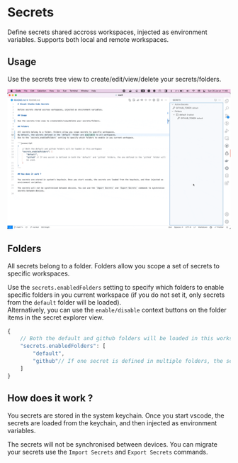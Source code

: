 # Secrets

Define secrets shared accross workspaces, injected as environment variables. Supports both local and remote workspaces.

## Usage

Use the secrets tree view to create/edit/view/delete your secrets/folders.

![demo](media/demo.gif)

## Folders

All secrets belong to a folder. Folders allow you scope a set of secrets to specific workspaces.

Use the `secrets.enabledFolders` setting to specify which folders to enable specific folders in you current workspace (if you do not set it, only secrets from the `default` folder will be loaded). \
Alternatively, you can use the `enable/disable` context buttons on the folder items in the secret explorer view.

```javascript
{
    // Both the default and github folders will be loaded in this workspace
    "secrets.enabledFolders": [
        "default",
        "github"// If one secret is defined in multiple folders, the secret from the last folder in the array will be used.
    ]
}
```

## How does it work ?

You secrets are stored in the system keychain. Once you start vscode, the secrets are loaded from the keychain, and then injected as environment variables.

The secrets will not be synchronised between devices. You can migrate your secrets use the `Import Secrets` and `Export Secrets` commands.
